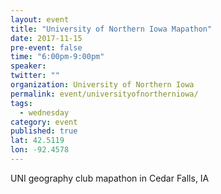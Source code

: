```yaml
---
layout: event
title: "University of Northern Iowa Mapathon"
date: 2017-11-15
pre-event: false
time: "6:00pm-9:00pm"
speaker:
twitter: ""
organization: University of Northern Iowa
permalink: event/universityofnortherniowa/
tags:
  - wednesday
category: event
published: true
lat: 42.5119
lon: -92.4578
---
```


UNI geography club mapathon in Cedar Falls, IA
